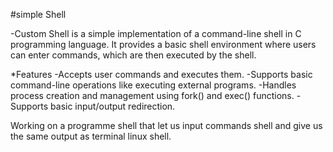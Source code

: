 #simple Shell

-Custom Shell is a simple implementation of a command-line shell in C programming language. It provides a basic shell environment where users can enter commands, which are then executed by the shell.

*Features
-Accepts user commands and executes them.
-Supports basic command-line operations like executing external programs.
-Handles process creation and management using fork() and exec() functions.
-Supports basic input/output redirection.

Working on a programme shell that let us input commands shell and give us the same output as terminal linux shell.

